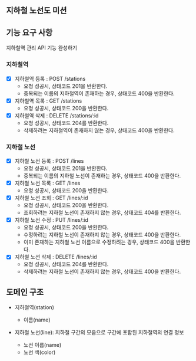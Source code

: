## 지하철 노선도 미션

## 기능 요구 사항

지하철역 관리 API 기능 완성하기

### 지하철역

- [x] 지하철역 등록 : POST /stations
    - 요청 성공시, 상태코드 201을 반환한다.
    - 중복되는 이름의 지하철역이 존재하는 경우, 상태코드 400을 반환한다.
- [x] 지하철역 목록 : GET /stations
    - 요청 성공시, 상태코드 200을 반환한다.
- [x] 지하철역 삭제 : DELETE /stations/:id
    - 요청 성공시, 상태코드 204를 반환한다.
    - 삭제하려는 지하철역이 존재하지 않는 경우, 상태코드 400을 반환한다.

### 지하철 노선

- [x] 지하철 노선 등록 : POST /lines
    - 요청 성공시, 상태코드 201을 반환한다.
    - 중복되는 이름의 지하철 노선이 존재하는 경우, 상태코드 400을 반환한다.
- [x] 지하철 노선 목록 : GET /lines
    - 요청 성공시, 상태코드 200을 반환한다.
- [x] 지하철 노선 조회 : GET /lines/:id
    - 요청 성공시, 상태코드 200을 반환한다.
    - 조회하려는 지하철 노선이 존재하지 않는 경우, 상태코드 404를 반환한다.
- [x] 지하철 노선 수정 : PUT /lines/:id
    - 요청 성공시, 상태코드 200을 반환한다.
    - 수정하려는 지하철 노선이 존재하지 않는 경우, 상태코드 400을 반환한다.
    - 이미 존재하는 지하철 노선 이름으로 수정하려는 경우, 상태코드 400을 반환한다.
- [x] 지하철 노선 삭제 : DELETE /lines/:id
    - 요청 성공시, 상태코드 204를 반환한다.
    - 삭제하려는 지하철 노선이 존재하지 않는 경우, 상태코드 400을 반환한다.

## 도메인 구조

- 지하철역(station)
    - 이름(name)

- 지하철 노선(line): 지하철 구간의 모음으로 구간에 포함된 지하철역의 연결 정보
    - 노선 이름(name)
    - 노선 색(color)